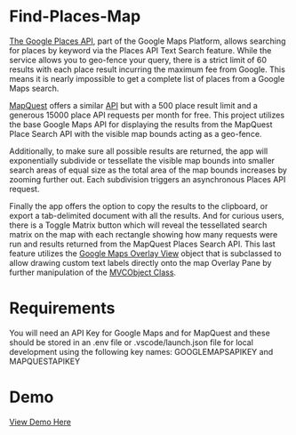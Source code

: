 # Find-Places-Map

[The Google Places API](https://developers.google.com/maps/documentation/places/web-service/overview), part of the Google Maps Platform, allows searching for places by keyword via the Places API Text Search feature. While the service allows you to geo-fence your query, there is a strict limit of 60 results with each place result incurring the maximum fee from Google. This means it is nearly impossible to get a complete list of places from a Google Maps search. 

[MapQuest](https://developer.mapquest.com/) offers a similar [API](https://developer.mapquest.com/documentation/search-api/v4/swagger/) but with a 500 place result limit and a generous 15000 place API requests per month for free. This project utilizes the base Google Maps API for displaying the results from the MapQuest Place Search API with the visible map bounds acting as a geo-fence.

Additionally, to make sure all possible results are returned, the app will exponentially subdivide or tessellate the visible map bounds into smaller search areas of equal size as the total area of the map bounds increases by zooming further out. Each subdivision triggers an asynchronous Places API request. 

Finally the app offers the option to copy the results to the clipboard, or export a tab-delimited document with all the results. And for curious users, there is a Toggle Matrix button which will reveal the tessellated search matrix on the map with each rectangle showing how many requests were run and results returned from the MapQuest Places Search API. This last feature utilizes the [Google Maps Overlay View](https://developers.google.com/maps/documentation/javascript/customoverlays) object that is subclassed to allow drawing custom text labels directly onto the map Overlay Pane by further manipulation of the [MVCObject Class](https://developers.google.com/maps/documentation/javascript/reference/event#MVCObject). 

# Requirements

You will need an API Key for Google Maps and for MapQuest and these should be stored in an .env file or .vscode/launch.json file for local development using the following key names: GOOGLEMAPSAPIKEY and MAPQUESTAPIKEY

# Demo

[View Demo Here](https://viafindplacesmap.azurewebsites.net/)

